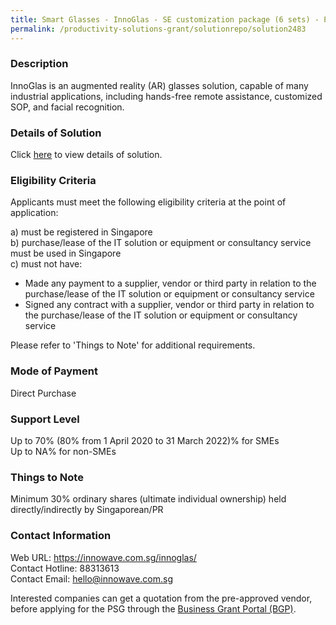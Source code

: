 ```yaml
---
title: Smart Glasses - InnoGlas - SE customization package (6 sets) - Package 5
permalink: /productivity-solutions-grant/solutionrepo/solution2483
---
```


### Description

InnoGlas is an augmented reality (AR) glasses solution, capable of many industrial applications, including hands-free remote assistance, customized SOP, and facial recognition.

### Details of Solution

Click <a href='https://www.gobusiness.gov.sg/images/psg/Innowave_Tech_20210083_Desensitised_Annex_3_Part_5.pdf' target='_blank' rel='noopener'>here</a> to view details of solution.

### Eligibility Criteria

Applicants must meet the following eligibility criteria at the point of application:

a) must be registered in Singapore <br>
b) purchase/lease of the IT solution or equipment or consultancy service must be used in Singapore <br>
c) must not have:
- Made any payment to a supplier, vendor or third party in relation to the purchase/lease of the IT solution or equipment or consultancy service
- Signed any contract with a supplier, vendor or third party in relation to the purchase/lease of the IT solution or equipment or consultancy service

Please refer to 'Things to Note' for additional requirements.

### Mode of Payment
Direct Purchase

### Support Level
Up to 70% (80% from 1 April 2020 to 31 March 2022)% for SMEs <br>
Up to NA% for non-SMEs

### Things to Note
Minimum 30% ordinary shares (ultimate individual ownership) held directly/indirectly by Singaporean/PR

### Contact Information
Web URL: https://innowave.com.sg/innoglas/ <br>Contact Hotline: 88313613 <br>Contact Email: hello@innowave.com.sg <br>

Interested companies can get a quotation from the pre-approved vendor, before applying for the PSG through the <a target='_blank' rel='noopener' href='https://www.businessgrants.gov.sg/'>Business Grant Portal (BGP)</a>.
